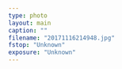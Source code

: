 ```yaml
---
type: photo
layout: main
caption: ""
filename: "20171116214948.jpg"
fstop: "Unknown"
exposure: "Unknown"
---
```

